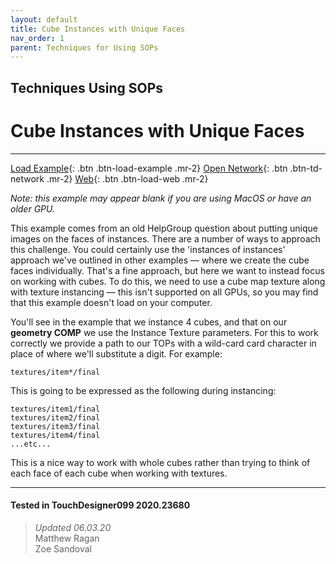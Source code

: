 ```yaml
---
layout: default
title: Cube Instances with Unique Faces
nav_order: 1
parent: Techniques for Using SOPs
---
```


## Techniques Using SOPs
# Cube Instances with Unique Faces

*****

[Load Example](?actionable=1&action=load_tox&remotePath=){: .btn .btn-load-example .mr-2}
[Open Network](?actionable=1&action=open_floating_network){: .btn .btn-td-network .mr-2}
[Web](?actionable=1&action=open_in_browser){: .btn .btn-load-web .mr-2}

*Note: this example may appear blank if you are using MacOS or have an older GPU.*

This example comes from an old HelpGroup question about putting unique images on the faces of instances. There are a number of ways to approach this challenge. You could certainly use the 'instances of instances' approach we've outlined in other examples — where we create the cube faces individually. That's a fine approach, but here we want to instead focus on working with cubes. To do this, we need to use a cube map texture along with texture instancing — this isn't supported on all GPUs, so you may find that this example doesn't load on your computer. 

You'll see in the example that we instance 4 cubes, and that on our **geometry COMP** we use the Instance Texture parameters. For this to work correctly we provide a path to our TOPs with a wild-card card character in place of where we'll substitute a digit. For example:

```
textures/item*/final
```

This is going to be expressed as the following during instancing:

```
textures/item1/final
textures/item2/final
textures/item3/final
textures/item4/final
...etc...
```

This is a nice way to work with whole cubes rather than trying to think of each face of each cube when working with textures.

---

#### Tested in TouchDesigner099 2020.23680 
>*Updated 06.03.20*  
Matthew Ragan  
Zoe Sandoval  